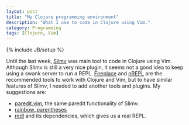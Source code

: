```yaml
---
layout: post
title: "My Clojure programming environment"
description: "What I use to code in Clojure using Vim."
category: Programming
tags: [Clojure, Vim]
---
```

{% include JB/setup %}

Until the last week, [Slimv](https://bitbucket.org/kovisoft/slimv) was main tool to
code in Clojure using Vim. Although Slimv is still a very nice plugin, it seems not 
a good idea to keep using a swank server to run a REPL. 
[Fireplace](https://github.com/tpope/vim-fireplace) and 
[nREPL](https://github.com/clojure/tools.nrepl) are the recommended tools to work 
with Clojure and Vim, but to have similar features of Slimv, I needed to add another
tools and plugins. My suggestions are:

* [paredit.vim](https://github.com/vim-scripts/paredit.vim), the same paredit 
functionality of Slimv.
* [rainbow_parentheses](https://github.com/kien/rainbow_parentheses.vim)
* [redl](https://github.com/dgrnbrg/redl) and its dependencies, which gives us a
real REPL.
